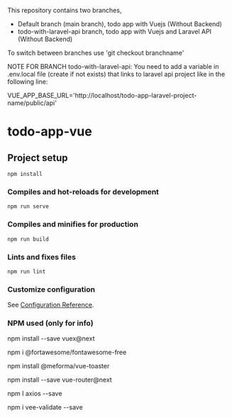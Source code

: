 This repository contains two branches,


- Default branch (main branch), todo app with Vuejs (Without Backend)
- todo-with-laravel-api branch, todo app with Vuejs and Laravel API (Without Backend)

To switch between branches use 'git checkout branchname'

NOTE FOR BRANCH todo-with-laravel-api: 
You need to add a variable in .env.local file (create if not exists) that links to laravel api project like in the following line:

VUE_APP_BASE_URL='http://localhost/todo-app-laravel-project-name/public/api'


# todo-app-vue

## Project setup
```
npm install
```

### Compiles and hot-reloads for development
```
npm run serve
```

### Compiles and minifies for production
```
npm run build
```

### Lints and fixes files
```
npm run lint
```

### Customize configuration
See [Configuration Reference](https://cli.vuejs.org/config/).

### NPM used (only for info)
npm install --save vuex@next

npm i @fortawesome/fontawesome-free

npm install @meforma/vue-toaster

npm install --save vue-router@next

npm I axios --save

npm i vee-validate --save
